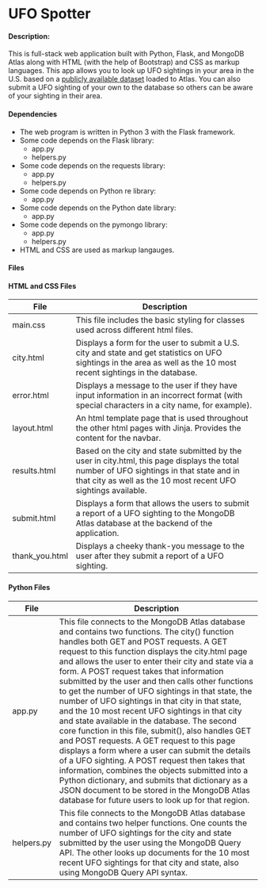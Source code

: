 # UFO Spotter

#### Description:
This is full-stack web application built with Python, Flask, and MongoDB Atlas along with HTML (with the help of Bootstrap) and CSS as markup languages. This app allows you to look up UFO sightings in your area in the U.S. based on a [publicly available dataset](https://www.kaggle.com/datasets/NUFORC/ufo-sightings) loaded to Atlas. You can also submit a UFO sighting of your own to the database so others can be aware of your sighting in their area. 

#### Dependencies
* The web program is written in Python 3 with the Flask framework.
* Some code depends on the Flask library:
    * app.py
    * helpers.py
* Some code depends on the requests library:
    * app.py
    * helpers.py
* Some code depends on Python re library:
    * app.py
* Some code depends on the Python date library:
    * app.py
* Some code depends on the pymongo library:
    * app.py
    * helpers.py
* HTML and CSS are used as markup langauges.


#### Files

#### HTML and CSS Files

| File | Description|
| --- | --- |
|main.css| This file includes the basic styling for classes used across different html files. 
|city.html| Displays a form for the user to submit a U.S. city and state and get statistics on UFO sightings in the area as well as the 10 most recent sightings in the database. |
|error.html| Displays a message to the user if they have input information in an incorrect format (with special characters in a city name, for example). |
|layout.html| An html template page that is used throughout the other html pages with Jinja. Provides the content for the navbar. |
|results.html| Based on the city and state submitted by the user in city.html, this page displays the total number of UFO sightings in that state and in that city as well as the 10 most recent UFO sightings available. |
|submit.html| Displays a form that allows the users to submit a report of a UFO sighting to the MongoDB Atlas database at the backend of the application. |
|thank_you.html| Displays a cheeky thank-you message to the user after they submit a report of a UFO sighting. |

#### Python Files

| File | Description|
| --- | --- |
|app.py| This file connects to the MongoDB Atlas database and contains two functions. The city() function handles both GET and POST requests. A GET request to this function displays the city.html page and allows the user to enter their city and state via a form. A POST request takes that information submitted by the user and then calls other functions to get the number of UFO sightings in that state, the number of UFO sightings in that city in that state, and the 10 most recent UFO sightings in that city and state available in the database. The second core function in this file, submit(), also handles GET and POST requests. A GET request to this page displays a form where a user can submit the details of a UFO sighting. A POST request then takes that information, combines the objects submitted into a Python dictionary, and submits that dictionary as a JSON document to be stored in the MongoDB Atlas database for future users to look up for that region. |
|helpers.py| This file connects to the MongoDB Atlas database and contains two helper functions. One counts the number of UFO sightings for the city and state submitted by the user using the MongoDB Query API. The other looks up documents for the 10 most recent UFO sightings for that city and state, also using MongoDB Query API syntax. |
